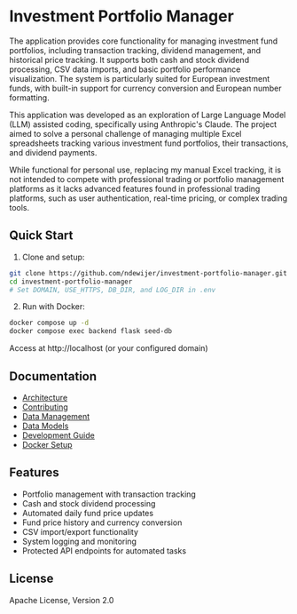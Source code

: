 # Investment Portfolio Manager

The application provides core functionality for managing investment fund portfolios, including transaction tracking, dividend management, and historical price tracking. It supports both cash and stock dividend processing, CSV data imports, and basic portfolio performance visualization. The system is particularly suited for European investment funds, with built-in support for currency conversion and European number formatting.

This application was developed as an exploration of Large Language Model (LLM) assisted coding, specifically using Anthropic's Claude. The project aimed to solve a personal challenge of managing multiple Excel spreadsheets tracking various investment fund portfolios, their transactions, and dividend payments.

While functional for personal use, replacing my manual Excel tracking, it is not intended to compete with professional trading or portfolio management platforms as it lacks advanced features found in professional trading platforms, such as user authentication, real-time pricing, or complex trading tools.

## Quick Start

1. Clone and setup:
```bash
git clone https://github.com/ndewijer/investment-portfolio-manager.git
cd investment-portfolio-manager
# Set DOMAIN, USE_HTTPS, DB_DIR, and LOG_DIR in .env
```

2. Run with Docker:
```bash
docker compose up -d
docker compose exec backend flask seed-db
```

Access at http://localhost (or your configured domain)

## Documentation
- [Architecture](docs/ARCHITECTURE.md)
- [Contributing](docs/CONTRIBUTING.md)
- [Data Management](docs/DATA.md)
- [Data Models](docs/MODELS.md)
- [Development Guide](docs/DEVELOPMENT.md)
- [Docker Setup](docs/DOCKER.md)

## Features
- Portfolio management with transaction tracking
- Cash and stock dividend processing
- Automated daily fund price updates
- Fund price history and currency conversion
- CSV import/export functionality
- System logging and monitoring
- Protected API endpoints for automated tasks

## License
Apache License, Version 2.0
